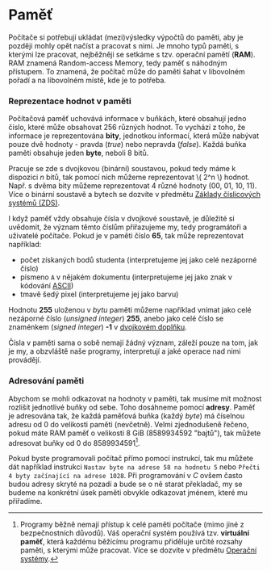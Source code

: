 # Paměť
Počítače si potřebují ukládat (mezi)výsledky výpočtů do paměti, aby je později mohly opět
načíst a pracovat s nimi. Je mnoho typů paměti, s kterými lze pracovat, nejběžněji se setkáme
s tzv. operační pamětí (**RAM**). RAM znamená Random-access Memory, tedy paměť s náhodným přístupem.
To znamená, že počítač může do paměti šahat v libovolném pořadí a na libovolném místě, kde je to potřeba.

### Reprezentace hodnot v paměti
Počítačová paměť uchovává informace v buňkách, které obsahují jedno číslo, které může obsahovat
256 různých hodnot. To vychází z toho, že informace je reprezentována **bity**, jednotkou informací,
která může nabývat pouze dvě hodnoty - pravda (*true*) nebo nepravda (*false*). Každá buňka
paměti obsahuje jeden **byte**, neboli 8 bitů.

Pracuje se zde s dvojkovou (binární) soustavou, pokud tedy máme k dispozici *n* bitů, tak pomocí nich
můžeme reprezentovat \\( 2^n \\) hodnot. Např. s dvěma bity můžeme reprezentovat 4 různé hodnoty
(00, 01, 10, 11). Více o binární soustavě a bytech se dozvíte v předmětu
[Základy číslicových systémů (ZDS)](https://edison.sso.vsb.cz/cz.vsb.edison.edu.study.prepare.web/SubjectVersion.faces?version=440-2104/01&subjectBlockAssignmentId=375761&studyFormId=2&studyPlanId=22001&locale=cs&back=true).

I když paměť vždy obsahuje čísla v dvojkové soustavě, je důležité si uvědomit, že význam těmto číslům
přiřazujeme my, tedy programátoři a uživatelé počítače. Pokud je v paměti číslo **65**, tak může
reprezentovat například:
- počet získaných bodů studenta (interpretujeme jej jako celé nezáporné číslo)
- písmeno `A` v nějakém dokumentu (interpretujeme jej jako znak v kódování [ASCII](https://www.asciitable.com/))
- tmavě šedý pixel (interpretujeme jej jako barvu)

Hodnotu **255** uloženou v *bytu* paměti můžeme například vnímat jako celé nezáporné číslo
(*unsigned integer*) **255**, anebo jako celé číslo se znaménkem (*signed integer*) **-1** v
[dvojkovém doplňku](https://cs.wikipedia.org/wiki/Dvojkov%C3%BD_dopln%C4%9Bk).

Čísla v paměti sama o sobě nemají žádný význam, záleží pouze na tom, jak je my, a obzvláště naše programy,
interpretují a jaké operace nad nimi provádějí.

### Adresování paměti
Abychom se mohli odkazovat na hodnoty v paměti, tak musíme mít možnost rozlišit jednotlivé buňky od sebe.
Toho dosáhneme pomocí **adresy**. Paměť je adresována tak, že každá paměťová buňka (každý *byte*)
má číselnou adresu od 0 do velikosti paměti (nevčetně). Velmi zjednodušeně řečeno, pokud máte RAM
paměť o velikosti 8 GiB (8589934592 "bajtů"), tak můžete adresovat buňky od 0 do 8589934591[^1].

[^1]: Programy běžně nemají přístup k celé paměti počítače (mimo jiné z bezpečnostních důvodů).
Váš operační systém používá tzv. **virtuální paměť**, která každému běžícímu programu přiděluje
určité rozsahy paměti, s kterými může pracovat. Více se dozvíte v předmětu
[Operační systémy](http://poli.cs.vsb.cz/edu/osy/). 

Pokud byste programovali počítač přímo pomocí instrukcí, tak mu můžete dát například instrukci
`Nastav byte na adrese 58 na hodnotu 5` nebo `Přečti 4 byty začínající na adrese 1028`.
Při programování v *C* ovšem často budou adresy skryté na pozadí a bude se o ně starat překladač,
my se budeme na konkrétní úsek paměti obvykle odkazovat jménem, které mu přiřadíme.

